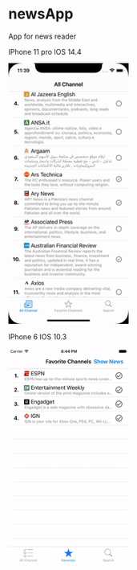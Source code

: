 # newsApp
 App for news reader

IPhone 11 pro IOS 14.4

<img src="https://github.com/MagomedNagoev/media/blob/main/iphone11pro.gif" width="240" />

 IPhone 6 IOS 10.3
 
<img src="https://github.com/MagomedNagoev/media/blob/main/iphone6.gif" title="hover text"  width="240" />  
